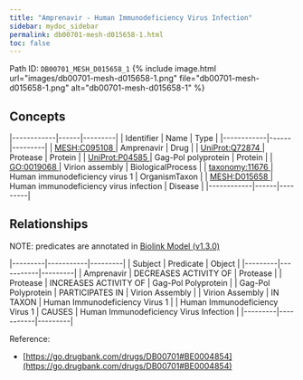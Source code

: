 ```yaml
---
title: "Amprenavir - Human Immunodeficiency Virus Infection"
sidebar: mydoc_sidebar
permalink: db00701-mesh-d015658-1.html
toc: false 
---
```



Path ID: `DB00701_MESH_D015658_1`
{% include image.html url="images/db00701-mesh-d015658-1.png" file="db00701-mesh-d015658-1.png" alt="db00701-mesh-d015658-1" %}

## Concepts

|------------|------|---------|
| Identifier | Name | Type    |
|------------|------|---------|
| <a href="https://identifiers.org/MESH:C095108">MESH:C095108 </a> | Amprenavir | Drug |
| <a href="https://identifiers.org/UniProt:Q72874">UniProt:Q72874 </a> | Protease | Protein |
| <a href="https://identifiers.org/UniProt:P04585">UniProt:P04585 </a> | Gag-Pol polyprotein | Protein |
| <a href="https://identifiers.org/GO:0019068">GO:0019068 </a> | Virion assembly | BiologicalProcess |
| <a href="https://identifiers.org/taxonomy:11676">taxonomy:11676 </a> | Human immunodeficiency virus 1 | OrganismTaxon |
| <a href="https://identifiers.org/MESH:D015658">MESH:D015658 </a> | Human immunodeficiency virus infection | Disease |
|------------|------|---------|

## Relationships


NOTE: predicates are annotated in <a href="https://github.com/biolink/biolink-model/releases/tag/v1.3.0">Biolink Model (v1.3.0)</a>

|---------|-----------|---------|
| Subject | Predicate | Object  |
|---------|-----------|---------|
| Amprenavir | DECREASES ACTIVITY OF | Protease |
| Protease | INCREASES ACTIVITY OF | Gag-Pol Polyprotein |
| Gag-Pol Polyprotein | PARTICIPATES IN | Virion Assembly |
| Virion Assembly | IN TAXON | Human Immunodeficiency Virus 1 |
| Human Immunodeficiency Virus 1 | CAUSES | Human Immunodeficiency Virus Infection |
|---------|-----------|---------|

Reference: 
  - [https://go.drugbank.com/drugs/DB00701#BE0004854](https://go.drugbank.com/drugs/DB00701#BE0004854)

